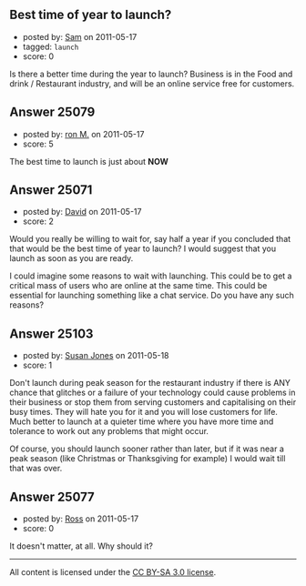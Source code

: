 ## Best time of year to launch?

- posted by: [Sam](https://stackexchange.com/users/-1/10234-sam) on 2011-05-17
- tagged: `launch`
- score: 0

Is there a better time during the year to launch? Business is in the Food and drink / Restaurant industry, and will be an online service free for customers.


## Answer 25079

- posted by: [ron M.](https://stackexchange.com/users/-1/2122-ron-m) on 2011-05-17
- score: 5

The best time to launch is just about **NOW**


## Answer 25071

- posted by: [David](https://stackexchange.com/users/-1/2684-david) on 2011-05-17
- score: 2

Would you really be willing to wait for, say half a year if you concluded that that would be the best time of year to launch? I would suggest that you launch as soon as you are ready.

I could imagine some reasons to wait with launching. This could be to get a critical mass of users who are online at the same time. This could be essential for launching something like a chat service. Do you have any such reasons?


## Answer 25103

- posted by: [Susan Jones](https://stackexchange.com/users/-1/2737-susan-jones) on 2011-05-18
- score: 1

Don't launch during peak season for the restaurant industry if there is ANY chance that glitches or a failure of your technology could cause problems in their business or stop them from serving customers and capitalising on their busy times. They will hate you for it and you will lose customers for life. Much better to launch at a quieter time where you have more time and tolerance to work out any problems that might occur. 

Of course, you should launch sooner rather than later, but if it was near a peak season (like Christmas or Thanksgiving for example) I would wait till that was over. 


## Answer 25077

- posted by: [Ross](https://stackexchange.com/users/-1/1390-ross) on 2011-05-17
- score: 0

It doesn't matter, at all. Why should it?



---

All content is licensed under the [CC BY-SA 3.0 license](https://creativecommons.org/licenses/by-sa/3.0/).
